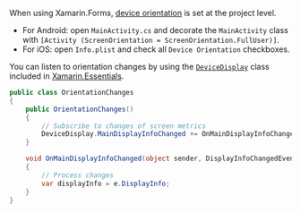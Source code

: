 When using Xamarin.Forms, [device orientation](https://learn.microsoft.com/en-us/xamarin/xamarin-forms/user-interface/layouts/device-orientation) is set at the project level.

- For Android: open `MainActivity.cs` and decorate the `MainActivity` class with `[Activity (ScreenOrientation = ScreenOrientation.FullUser)]`.
- For iOS: open `Info.plist` and check all `Device Orientation` checkboxes.

You can listen to orientation changes by using the [`DeviceDisplay`](https://learn.microsoft.com/en-us/xamarin/essentials/device-display?context=xamarin%2Fxamarin-forms&tabs=android) class included in [Xamarin.Essentials](https://learn.microsoft.com/en-us/xamarin/essentials/).

```csharp
public class OrientationChanges
{
    public OrientationChanges()
    {
        // Subscribe to changes of screen metrics
        DeviceDisplay.MainDisplayInfoChanged += OnMainDisplayInfoChanged;
    }

    void OnMainDisplayInfoChanged(object sender, DisplayInfoChangedEventArgs  e)
    {
        // Process changes
        var displayInfo = e.DisplayInfo;
    }
}
```
